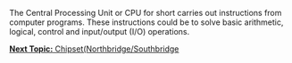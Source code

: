 The Central Processing Unit or CPU for short carries out instructions from computer programs. These instructions could be to solve basic arithmetic, logical, control and input/output (I/O) operations.

[**Next Topic:** Chipset(Northbridge/Southbridge](Chipset.md)
